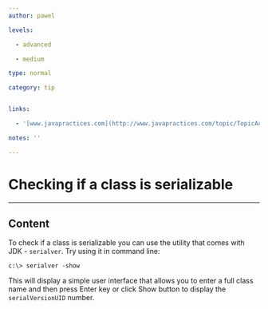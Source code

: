 ```yaml
---
author: pawel

levels:

  - advanced

  - medium

type: normal

category: tip


links:

  - '[www.javapractices.com](http://www.javapractices.com/topic/TopicAction.do?Id=45){website}'

notes: ''

---
```


# Checking if a class is serializable

---
## Content

To check if a class is serializable you can use the utility that comes with JDK - `serialver`. Try using it in command line:

```
c:\> serialver -show
```
This will display a simple user interface that allows you to enter a full class name and then press Enter key or click Show button to display the `serialVersionUID` number.

 
